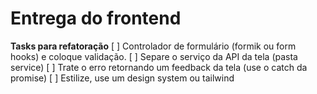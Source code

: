 # Entrega do frontend

**Tasks para refatoração**
[ ] Controlador de formulário (formik ou form hooks) e coloque validação.
[ ] Separe o serviço da API da tela (pasta service)
[ ] Trate o erro retornando um feedback da tela (use o catch da promise)
[ ] Estilize, use um design system ou tailwind
